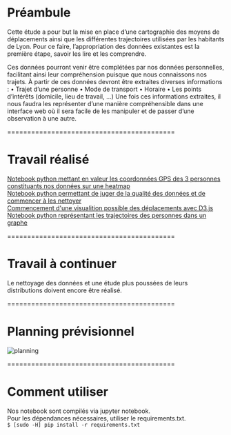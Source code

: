 # Préambule

Cette étude a pour but la mise en place d’une cartographie des moyens de déplacements ainsi que les différentes trajectoires utilisées par les habitants de Lyon. 
Pour ce faire, l’appropriation des données existantes est la première étape, savoir les lire et les comprendre.

Ces données pourront venir être complétées par nos données personnelles, facilitant ainsi leur compréhension puisque que nous connaissons nos trajets.
À partir de ces données devront être extraites diverses informations :
•	Trajet d’une personne
•	Mode de transport
•	Horaire
•	Les points d’intérêts (domicile, lieu de travail, …)
Une fois ces informations extraites, il nous faudra les représenter d’une manière compréhensible dans une interface web où il sera facile de les manipuler et de passer d’une observation à une autre.

==========================================

# Travail réalisé

[Notebook python mettant en valeur les coordonnées GPS des 3 personnes constituants nos données sur une heatmap](http://nbviewer.jupyter.org/github/AmigoCap/CampusFlow/blob/master/01-Etude_preliminaire.ipynb)  
[Notebook python permettant de juger de la qualité des données et de commencer à les nettoyer](http://nbviewer.jupyter.org/github/AmigoCap/CampusFlow/blob/master/02-Donn%C3%A9es_Test.ipynb)  
[Commencement d'une visualition possible des déplacements avec D3.js](https://bl.ocks.org/LucLafond/raw/a3e8b9c7bff410ee8cad977009cb64c0/fd4b009ea4764f23670ef742dee94e431f290131/)  
[Notebook python représentant les trajectoires des personnes dans un graphe](http://nbviewer.jupyter.org/github/AmigoCap/CampusFlow/blob/master/03_Affichage_dynamique_de_trajectoire.ipynb)  

==========================================

# Travail à continuer

Le nettoyage des données et une étude plus poussées de leurs distributions doivent encore être réalisé.

==========================================

# Planning prévisionnel

![planning](https://image.noelshack.com/fichiers/2018/10/2/1520303009-planning.png)

==========================================

# Comment utiliser

Nos notebook sont compilés via jupyter notebook.  
Pour les dépendances nécessaires, utiliser le requirements.txt.  
```$ [sudo -H] pip install -r requirements.txt```
